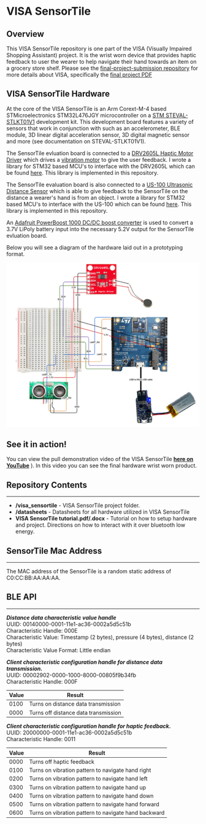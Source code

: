 # VISA SensorTile

## Overview
This VISA SensorTile repository is one part of the VISA (Visually Impaired Shopping Assistant) project. It is the wrist worn device that provides haptic feedback to user the wearer to help navigate their hand towards an item on a grocery store shelf. Please see the [final-project-submission repository](https://github.com/DGMD-E-14-FinalProject-Fall2021/final-project-submission) for more details about VISA, specifically the [final project PDF](https://github.com/DGMD-E-14-FinalProject-Fall2021/final-project-submission/blob/main/DMDG%20Final%20Project%20Summary.pdf)

## VISA SensorTile Hardware

At the core of the VISA SensorTile is an Arm Corext-M-4 based STMicroelectronics STM32L476JGY microcontroller on a [STM STEVAL-STLKT01V1](https://www.st.com/en/evaluation-tools/steval-stlkt01v1.html#st_all-features_sec-nav-tab) development kit. This development board features a variety of sensors that work in conjunction with such as an accelerometer, BLE module, 3D linear digital acceleration sensor, 3D digital magnetic sensor and more (see documentation on STEVAL-STLKT01V1).

The SensorTile evluation board is connected to a [DRV2605L Haptic Motor Driver](https://www.sparkfun.com/products/14538) which drives a [vibration motor](https://www.sparkfun.com/products/8449) to give the user feedback. I wrote a library for STM32 based MCU's to interface with the DRV2605L which can be found [here](https://github.com/DGMD-E-14-FinalProject-Fall2021/stm32-drv2605l-library). This library is implemented in this repository.

The SensorTile evaluation board is also connected to a [US-100 Ultrasonic Distance Sensor](https://www.adafruit.com/product/4019) which is able to give feedback to the SensorTile on the distance a wearer's hand is from an object. I wrote a library for STM32 based MCU's to interface with the US-100 which can be found [here](https://github.com/DGMD-E-14-FinalProject-Fall2021/stm32-drv2605l-library). This library is implemented in this repository.

An [Adafruit PowerBoost 1000 DC/DC boost converter](https://www.adafruit.com/product/2465) is used to convert a 3.7V LiPoly battery input into the necessary 5.2V output for the SensorTile evluation board.

Below you will see a diagram of the hardware laid out in a prototyping format.

![visa-hardware](./readme-assets/visa_sensortile.png)

## See it in action!
You can view the pull demonstration video of the VISA SensorTile **[here on YouTube](https://youtu.be/FO-NtSXTth4)**
). In this video you can see the final hardware wrist worn product.

## Repository Contents
---
- **/visa_sensortile** - VISA SensorTile project folder.
- **/datasheets** - Datasheets for all hardware utilized in VISA SensorTile
- **VISA SensorTile tutorial.pdf/.docx** - Tutorial on how to setup hardware and project. Directions on how to interact with it over bluetooth low energy.

## SensorTile Mac Address
---
The MAC address of the SensorTile is a random static address of C0:CC:BB:AA:AA:AA.

## BLE API
---

***Distance data characteristic value handle***<br/>
UUID: 00140000-0001-11e1-ac36-0002a5d5c51b<br/>
Characteristic Handle: 000E<br/>
Characteristic Value: Timestamp (2 bytes), pressure (4 bytes), distance (2 bytes)<br/>
Characteristic Value Format: Little endian<br/>

***Client characteristic configuration handle for distance data transmission.***<br/>
UUID: 00002902-0000-1000-8000-00805f9b34fb<br/>
Characteristic Handle: 000F<br/>

| Value       | Result      |
| ------------- | ------------- |
| 0100          | Turns on distance data transmission  |
| 0000  | Turns off distance data transmission  |

***Client characteristic configuration handle for haptic feedback.***<br/>
UUID: 20000000-0001-11e1-ac36-0002a5d5c51b<br/>
Characteristic Handle: 0011<br/>

| Value       | Result      |
| ------------- | ------------- |
| 0000          | Turns off haptic feedback  |
| 0100  | Turns on vibration pattern to navigate hand right  |
| 0200  | Turns on vibration pattern to navigate hand left  |
| 0300  | Turns on vibration pattern to navigate hand up  |
| 0400  | Turns on vibration pattern to navigate hand down  |
| 0500  | Turns on vibration pattern to navigate hand forward  |
| 0600  | Turns on vibration pattern to navigate hand backward  |
